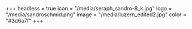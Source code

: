 +++
headless = true
icon = "/media/seraph_sandro-8_k.jpg"
logo = "/media/sandroschmid.png"
image = "/media/luzern_edited2.jpg"
color = "#3d6a7f"
+++
